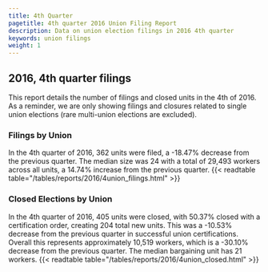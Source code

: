 ```yaml
---
title: 4th Quarter 
pagetitle: 4th quarter 2016 Union Filing Report
description: Data on union election filings in 2016 4th quarter 
keywords: union filings
weight: 1
---
```


## 2016, 4th quarter filings

This report details the number of filings and closed units in the 4th of 2016. As a reminder, we are only showing filings and closures related to single union elections (rare multi-union elections are excluded).

### Filings by Union
In the 4th quarter of 2016, 362 units were filed, a -18.47% decrease from the previous quarter. The median size was 24 with a total of 29,493 workers across all units, a 14.74% increase from the previous quarter.
{{< readtable table="/tables/reports/2016/4union_filings.html" >}}

### Closed Elections by Union
In the 4th quarter of 2016, 405 units were closed, with 50.37% closed with a certification order, creating 204 total new units. This was a -10.53% decrease from the previous quarter in successful union certifications. Overall this represents approximately 10,519 workers, which is a -30.10% decrease from the previous quarter. The median bargaining unit has 21 workers.
{{< readtable table="/tables/reports/2016/4union_closed.html" >}}
